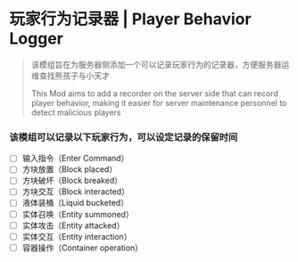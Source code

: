 # 玩家行为记录器 | Player Behavior Logger

> 该模组旨在为服务器侧添加一个可以记录玩家行为的记录器，方便服务器运维查找熊孩子与小天才
> 
> This Mod aims to add a recorder on the server side that can record player behavior, making it easier for server maintenance personnel to detect malicious players

### 该模组可以记录以下玩家行为，可以设定记录的保留时间

* [ ] 输入指令（Enter Command）
* [ ] 方块放置（Block placed）
* [ ] 方块破坏（Block breaked）
* [ ] 方块交互（Block interacted）
* [ ] 液体装桶（Liquid bucketed）
* [ ] 实体召唤（Entity summoned）
* [ ] 实体攻击（Entity attacked）
* [ ] 实体交互（Entity interaction）
* [ ] 容器操作（Container operation）

